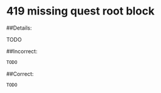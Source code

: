 # 419 missing quest root block

##Details:

TODO

##Incorrect:

```markdown
TODO
```

##Correct:

```markdown
TODO
```